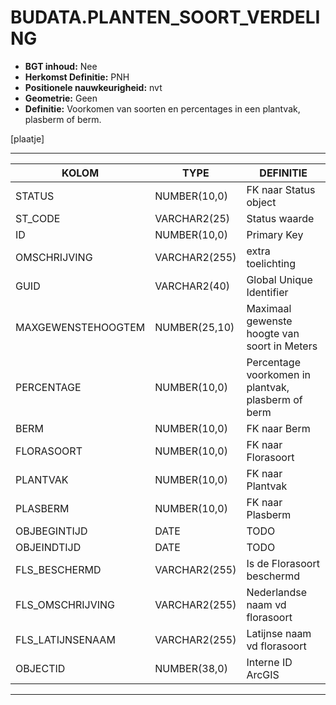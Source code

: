 ﻿# BUDATA.PLANTEN_SOORT_VERDELING


* __BGT inhoud:__ Nee
* __Herkomst Definitie:__ PNH
* __Positionele nauwkeurigheid:__ nvt
* __Geometrie:__ Geen
* __Definitie:__ Voorkomen van soorten en percentages in een plantvak, plasberm of berm. 

[plaatje]

***

|KOLOM                           	|TYPE          	|DEFINITIE|
|------                          	|----          	|-----    |
|STATUS                          	|NUMBER(10,0)  	|FK naar Status object|
|ST_CODE                         	|VARCHAR2(25)  	|Status waarde|
|ID                              	|NUMBER(10,0)  	|Primary Key|
|OMSCHRIJVING                    	|VARCHAR2(255) 	|extra toelichting|
|GUID                            	|VARCHAR2(40)  	|Global Unique Identifier|
|MAXGEWENSTEHOOGTEM              	|NUMBER(25,10) 	|Maximaal gewenste hoogte van soort in Meters|
|PERCENTAGE                      	|NUMBER(10,0)  	|Percentage voorkomen in plantvak, plasberm of berm|
|BERM                            	|NUMBER(10,0)  	|FK naar Berm|
|FLORASOORT                      	|NUMBER(10,0)  	|FK naar Florasoort|
|PLANTVAK                        	|NUMBER(10,0)  	|FK naar Plantvak|
|PLASBERM                        	|NUMBER(10,0)  	|FK naar Plasberm|
|OBJBEGINTIJD                    	|DATE          	|TODO|
|OBJEINDTIJD                     	|DATE          	|TODO|
|FLS_BESCHERMD                   	|VARCHAR2(255) 	|Is de Florasoort beschermd|
|FLS_OMSCHRIJVING                	|VARCHAR2(255) 	|Nederlandse naam vd florasoort|
|FLS_LATIJNSENAAM                	|VARCHAR2(255) 	|Latijnse naam vd florasoort|
|OBJECTID                        	|NUMBER(38,0)   |Interne ID ArcGIS|

***
